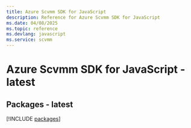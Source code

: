 ```yaml
---
title: Azure Scvmm SDK for JavaScript
description: Reference for Azure Scvmm SDK for JavaScript
ms.date: 04/08/2025
ms.topic: reference
ms.devlang: javascript
ms.service: scvmm
---
```

# Azure Scvmm SDK for JavaScript - latest
## Packages - latest
[!INCLUDE [packages](scvmm-index.md)]